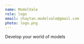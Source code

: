 ```yaml
---
name: ModelVale
role: logo 
email: chaytan.modelvale@gmail.com
photo: logo.png
---
```


Develop your world of models

